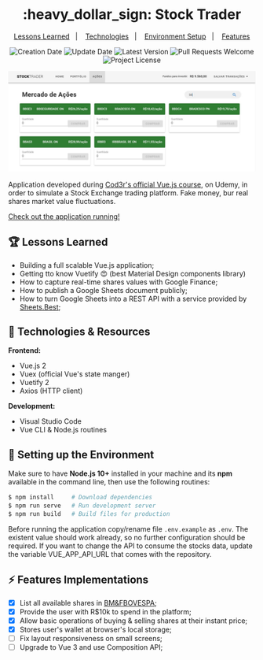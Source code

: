<h1 align="center">
  :heavy_dollar_sign: Stock Trader
</h1>

<p align="center">
  <a href="#trophy-lessons-learned">Lessons Learned</a>&nbsp;&nbsp;&nbsp;|&nbsp;&nbsp;&nbsp;
  <a href="#rocket-technologies--resources">Technologies</a>&nbsp;&nbsp;&nbsp;|&nbsp;&nbsp;&nbsp;
  <a href="#hammer-setting-up-the-environment">Environment Setup</a>&nbsp;&nbsp;&nbsp;|&nbsp;&nbsp;&nbsp;
  <a href="#zap-features-implementations">Features</a>
</p>

<p align="center">
  <img src="https://img.shields.io/static/v1?labelColor=000000&color=2E7D32&label=created%20at&message=Apr%202020" alt="Creation Date" />

  <img src="https://img.shields.io/github/last-commit/juliolmuller/stock-trader?label=updated%20at&labelColor=000000&color=2E7D32" alt="Update Date" />

  <img src="https://img.shields.io/github/v/tag/juliolmuller/stock-trader?label=latest%20version&labelColor=000000&color=2E7D32" alt="Latest Version" />

  <img src="https://img.shields.io/static/v1?labelColor=000000&color=2E7D32&label=PRs&message=welcome" alt="Pull Requests Welcome" />

  <img src="https://img.shields.io/github/license/juliolmuller/stock-trader?labelColor=000000&color=2E7D32" alt="Project License" />
</p>

![Application snapshot](./src/assets/app-overview.jpg)

Application developed during [Cod3r's official Vue.js course](https://www.udemy.com/course/vue-js-completo/), on Udemy, in order to simulate a Stock Exchange trading platform. Fake money, bur real shares market value fluctuations.

[Check out the application running!](https://stocktrader.vercel.app/)

## :trophy: Lessons Learned

- Building a full scalable Vue.js application;
- Getting tto know Vuetify :heart_eyes: (best Material Design components library)
- How to capture real-time shares values with Google Finance;
- How to publish a Google Sheets document publicly;
- How to turn Google Sheets into a REST API with a service provided by [Sheets.Best](https://sheet.best/);

## :rocket: Technologies & Resources

**Frontend:**
- Vue.js 2
- Vuex (official Vue's state manger)
- Vuetify 2
- Axios (HTTP client)

**Development:**
- Visual Studio Code
- Vue CLI & Node.js routines

## :hammer: Setting up the Environment

Make sure to have **Node.js 10+** installed in your machine and its **npm** available in the command line, then use the following routines:

```bash
$ npm install     # Download dependencies
$ npm run serve   # Run development server
$ npm run build   # Build files for production
```

Before running the application copy/rename file `.env.example` as `.env`. The existent value should work already, so no further configuration should be required. If you want to change the API to consume the stocks data, update the variable VUE_APP_API_URL that comes with the repository.

## :zap: Features Implementations

- [x] List all available shares in [BM&FBOVESPA](http://www.b3.com.br/);
- [x] Provide the user with R$10k to spend in the platform;
- [x] Allow basic operations of buying & selling shares at their instant price;
- [x] Stores user's wallet at browser's local storage;
- [ ] Fix layout responsiveness on small screens;
- [ ] Upgrade to Vue 3 and use Composition API;

